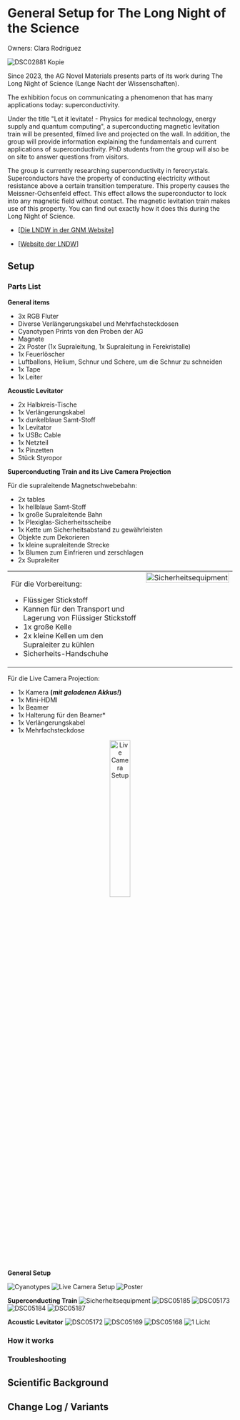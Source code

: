 # General Setup for The Long Night of the Science 

Owners: Clara Rodríguez

![DSC02881 Kopie](https://github.com/user-attachments/assets/a1603fab-1d57-4bf0-9a55-baccbcf69b4a)

Since 2023, the AG Novel Materials presents parts of its work during The Long Night of Science (Lange Nacht der Wissenschaften).
 
The exhibition focus on communicating a phenomenon that has many applications today: superconductivity.
 
Under the title "Let it levitate! - Physics for medical technology, energy supply and quantum computing", a superconducting magnetic levitation train will be presented, filmed live and projected on the wall. In addition, the group will provide information explaining the fundamentals and current applications of superconductivity. PhD students from the group will also be on site to answer questions from visitors.
 
The group is currently researching superconductivity in ferecrystals. Superconductors have the property of conducting electricity without resistance above a certain transition temperature. This property causes the Meissner-Ochsenfeld effect. This effect allows the superconductor to lock into any magnetic field without contact. The magnetic levitation train makes use of this property. You can find out exactly how it does this during the Long Night of Science.

* [[Die LNDW in der GNM Website](https://www.physik.hu-berlin.de/de/gnm/forschung_publikationen/forschungsverbunde/project-sci.com/lab-present/lndw)]

* [[Website der LNDW](https://www.langenachtderwissenschaften.de)]


## Setup

### Parts List 

**General items**
* 3x RGB Fluter
* Diverse Verlängerungskabel und Mehrfachsteckdosen
* Cyanotypen Prints von den Proben der AG
* Magnete
* 2x Poster (1x Supraleitung, 1x Supraleitung in Ferekristalle)
* 1x Feuerlöscher
* Luftballons, Helium, Schnur und Schere, um die Schnur zu schneiden
* 1x Tape
* 1x Leiter

**Acoustic Levitator**
* 2x Halbkreis-Tische
* 1x Verlängerungskabel
* 1x dunkelblaue Samt-Stoff
* 1x Levitator
* 1x USBc Cable
* 1x Netzteil
* 1x Pinzetten
* Stück Styropor

**Superconducting Train and its Live Camera Projection**

Für die supraleitende Magnetschwebebahn:
* 2x tables
* 1x hellblaue Samt-Stoff
* 1x große Supraleitende Bahn
* 1x Plexiglas-Sicherheitsscheibe
* 1x Kette um Sicherheitsabstand zu gewährleisten
* Objekte zum Dekorieren
* 1x kleine supraleitende Strecke
* 1x Blumen zum Einfrieren und zerschlagen
* 2x Supraleiter


<table style="border-collapse: collapse; width: 100%; border: none;">
  <tr style="border: none;">
    <td style="vertical-align: top; border: none; width: 60%; padding-right: 10px;">
      <p>Für die Vorbereitung:</p>
      <ul>
        <li>Flüssiger Stickstoff</li>
        <li>Kannen für den Transport und Lagerung von Flüssiger Stickstoff</li>
        <li>1x große Kelle</li>
        <li>2x kleine Kellen um den Supraleiter zu kühlen</li>
        <li>Sicherheits-Handschuhe</li>
      </ul>
    </td>
    <td style="vertical-align: top; border: none; width: 40%;">
      <img src="https://github.com/user-attachments/assets/3fb77d75-e3a3-4fd2-98d3-aea41ddd80a7" alt="Sicherheitsequipment" style="width: 100%; height: auto;">
    </td>
  </tr>
</table>






Für die Live Camera Projection:
* 1x Kamera **(_mit geladenen Akkus!_)**
* 1x Mini-HDMI
* 1x Beamer
* 1x Halterung für den Beamer*
* 1x Verlängerungskabel
* 1x Mehrfachsteckdose

<p align="center">
<img src="https://github.com/user-attachments/assets/84415d86-bdfa-4f44-b732-63ba80b67514" alt="Live Camera Setup" style="width:30%; height:auto; ">
</p>

  
**General Setup**

![Cyanotypes](https://github.com/user-attachments/assets/9bc7b85d-9709-4f33-83da-457c544d7bd2)
![Live Camera Setup](https://github.com/user-attachments/assets/84415d86-bdfa-4f44-b732-63ba80b67514)
![Poster](https://github.com/user-attachments/assets/c40aaa6f-da2d-4f35-9041-27f9693ea224)

**Superconducting Train**
![Sicherheitsequipment](https://github.com/user-attachments/assets/3fb77d75-e3a3-4fd2-98d3-aea41ddd80a7)
![DSC05185](https://github.com/user-attachments/assets/ff3c3d4f-474d-4cf3-b364-70b5d7ae9271)
![DSC05173](https://github.com/user-attachments/assets/c1f5df3b-9f57-4a0c-8c26-310687daad25)
![DSC05184](https://github.com/user-attachments/assets/f4ad95e0-93b9-45c8-981d-f18173b446e9)
![DSC05187](https://github.com/user-attachments/assets/5c13eeba-eb5d-4908-ace6-8ffd9c4c3235)

**Acoustic Levitator**
![DSC05172](https://github.com/user-attachments/assets/d38aace1-0a78-4495-bab3-e04db88aaa77)
![DSC05169](https://github.com/user-attachments/assets/695ee10a-4cd5-4cdf-acc4-6faa299be2d3)
![DSC05168](https://github.com/user-attachments/assets/83c0b7cb-98bb-4f9b-ae32-5f630c036031)
![1 Licht](https://github.com/user-attachments/assets/3b048757-f6f9-4443-aeb5-cb301e792178)

### How it works

### Troubleshooting

## Scientific Background

## Change Log / Variants

